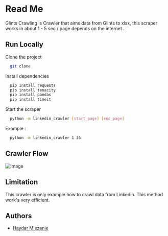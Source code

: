 
# Read Me

Glints Crawling is Crawler that aims data from Glints to xlsx, this scraper works in about 1 - 5 sec / page depends on the internet .

## Run Locally

Clone the project

```bash
  git clone 
```

Install dependencies

```bash
  pip install requests
  pip install tenacity
  pip install pandas
  pip install timeit
```

Start the scraper

```bash
  python -m linkedin_crawler [start_page] [end_page]
```
Example :

```bash
  python -m linkedin_crawler 1 36
```
## Crawler Flow

![image](https://user-images.githubusercontent.com/39428898/208601319-f509fb03-83f5-404c-9051-6ece2a8afa28.png)


## Limitation

This crawler is only example how to crawl data from Linkedin. This method work's very efficient.

## Authors

- [Haydar Miezanie](https://github.com/haydarmiezanie)
